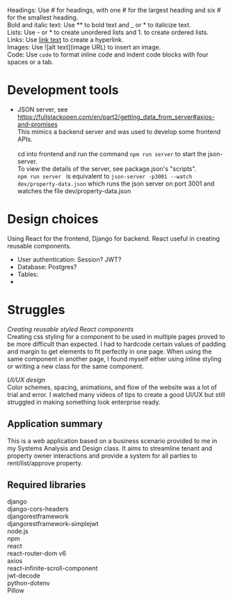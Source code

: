 Headings: Use # for headings, with one # for the largest heading and six # for the smallest heading. <br>
Bold and italic text: Use ** to bold text and _ or * to italicize text.<br>
Lists: Use - or * to create unordered lists and 1. to create ordered lists.<br>
Links: Use [link text](URL) to create a hyperlink.<br>
Images: Use ![alt text](image URL) to insert an image.<br>
Code: Use `code` to format inline code and indent code blocks with four spaces or a tab.<br>

# Development tools
- JSON server, see https://fullstackopen.com/en/part2/getting_data_from_server#axios-and-promises<br>
This mimics a backend server and was used to develop some frontend APIs.<br><br>
cd into frontend and run the command
`npm run server`
to start the json-server.<br>
To view the details of the server, see package.json's "scripts".<br>
`npm run server ` is equivalent to `json-server -p3001 --watch dev/property-data.json`
which runs the json server on port 3001 and watches the file dev/property-data.json

# Design choices
Using React for the frontend, Django for backend. React useful in creating reusable components.

- User authentication: Session? JWT? 
- Database: Postgres?
- Tables: 
- 

# Struggles
*Creating reusable styled React components* <br>
Creating css styling for a component to be used in multiple pages proved to be more difficult than expected. I had to hardcode certain values of padding and margin to get elements to fit perfectly in one page. When using the same component in another page, I found myself either using inline styling or writing a new class for the same component. 

*UI/UX design* <br>
Color schemes, spacing, animations, and flow of the website was a lot of trial and error. I watched many videos of tips to create a good UI/UX but still struggled in making something look enterprise ready.


## Application summary
This is a web application based on a business scenario provided to me in my Systems Analysis and Design class. It aims to streamline tenant and property owner interactions and provide a system for all parties to rent/list/approve property.

## Required libraries
django<br>
django-cors-headers<br>
djangorestframework<br>
djangorestframework-simplejwt<br>
node.js<br>
npm<br>
react<br>
react-router-dom v6<br>
axios<br>
react-infinite-scroll-component<br>
jwt-decode<br>
python-dotenv<br>
Pillow<br>
